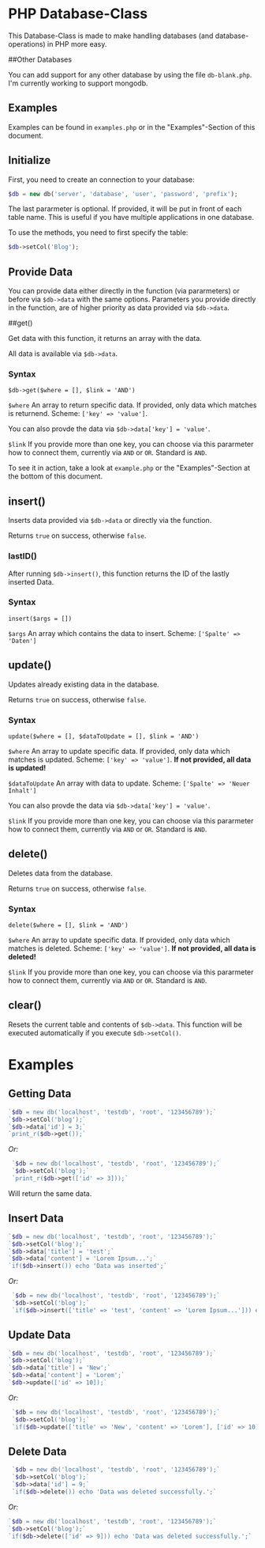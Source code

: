 # PHP Database-Class

This Database-Class is made to make handling databases (and database-operations) in PHP more easy.

##Other Databases

You can add support for any other database by using the file `db-blank.php`. I'm currently working to support mongodb.

## Examples

Examples can be found in `examples.php` or in the "Examples"-Section of this document.

## Initialize

First, you need to create an connection to your database:
```php
$db = new db('server', 'database', 'user', 'password', 'prefix');
```
The last pararmeter is optional. If provided, it will be put in front of each table name. This is useful if you have multiple applications in one database.

To use the methods, you need to first specify the table:

```php
$db->setCol('Blog');
```

## Provide Data

You can provide data either directly in the function (via pararmeters) or before via `$db->data` with the same options.
Parameters you provide directly in the function, are of higher priority as data provided via `$db->data`.

##get()

Get data with this function, it returns an array with the data.

All data is available via `$db->data`.

### Syntax

`$db->get($where = [], $link = 'AND')`

`$where`
 An array to return specific data. If provided, only data which matches is returnend. Scheme: `['key' => 'value']`.
 
 You can also provde the data via `$db->data['key'] = 'value'`.

`$link` 
 If you provide more than one key, you can choose via this pararmeter how to connect them, currently via `AND` or `OR`. Standard is `AND`.
 
To see it in action, take a look at `example.php` or the "Examples"-Section at the bottom of this document.

## insert()

Inserts data provided via `$db->data` or directly via the function.

Returns `true` on success, otherwise `false`.

### lastID()

After running `$db->insert()`, this function returns the ID of the lastly inserted Data.  

### Syntax

`insert($args = [])`

`$args` An array which contains the data to insert. Scheme: `['Spalte' => 'Daten']`

## update()

Updates already existing data in the database.

Returns `true` on success, otherwise `false`.

### Syntax

`update($where = [], $dataToUpdate = [], $link = 'AND')`

`$where` 
An array to update specific data. If provided, only data which matches is updated. Scheme: `['key' => 'value']`.
**If not provided, all data is updated!**
 
`$dataToUpdate` 
An array with data to update. Scheme: `['Spalte' => 'Neuer Inhalt']`

You can also provde the data via `$db->data['key'] = 'value'`.

`$link` 
If you provide more than one key, you can choose via this pararmeter how to connect them, currently via `AND` or `OR`. Standard is `AND`.

## delete()

Deletes data from the database.

Returns `true` on success, otherwise `false`.

### Syntax

`delete($where = [], $link = 'AND')`

`$where`
An array to update specific data. If provided, only data which matches is deleted. Scheme: `['key' => 'value']`.
**If not provided, all data is deleted!**

`$link`
If you provide more than one key, you can choose via this pararmeter how to connect them, currently via `AND` or `OR`. Standard is `AND`.

## clear()

Resets the current table and contents of `$db->data`. This function will be executed automatically if you execute `$db->setCol()`.

# Examples

## Getting Data

```php
`$db = new db('localhost', 'testdb', 'root', '123456789');`
`$db->setCol('blog');`
`$db->data['id'] = 3;`
`print_r($db->get());`
```

 _Or:_

```php 
 `$db = new db('localhost', 'testdb', 'root', '123456789');`
 `$db->setCol('blog');`
 `print_r($db->get(['id' => 3]));`
```
  
  Will return the same data.
  
## Insert Data

```php
`$db = new db('localhost', 'testdb', 'root', '123456789');`
`$db->setCol('blog');`
`$db->data['title'] = 'test';`
`$db->data['content'] = 'Lorem Ipsum...';`
`if($db->insert()) echo 'Data was inserted';`
```

 _Or:_
 
```php
 `$db = new db('localhost', 'testdb', 'root', '123456789');`
 `$db->setCol('blog');`
 `if($db->insert(['title' => 'test', 'content' => 'Lorem Ipsum...'])) echo 'Data was inserted';`
```
 
## Update Data

```php
`$db = new db('localhost', 'testdb', 'root', '123456789');`
`$db->setCol('blog');`
`$db->data['title'] = 'New';`
`$db->data['content'] = 'Lorem';`
`$db->update(['id' => 10]);`
```

 _Or:_

```php 
 `$db = new db('localhost', 'testdb', 'root', '123456789');`
 `$db->setCol('blog');`
 `if($db->update(['title' => 'New', 'content' => 'Lorem'], ['id' => 10])) echo 'Data was updated successfully.';`
```
 
## Delete Data

```php 
 `$db = new db('localhost', 'testdb', 'root', '123456789');`
 `$db->setCol('blog');`
 `$db->data['id'] = 9;`
 `if($db->delete()) echo 'Data was deleted successfully.';`
 ```
 
  _Or:_
  
 ```php
 `$db = new db('localhost', 'testdb', 'root', '123456789');`
 `$db->setCol('blog');`
 `if($db->delete(['id' => 9])) echo 'Data was deleted successfully.';`
 ```